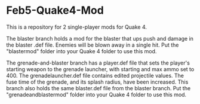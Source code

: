 # Feb5-Quake4-Mod

This is a repository for 2 single-player mods for Quake 4.

The blaster branch holds a mod for the blaster that ups push and damage in the blaster .def file. Enemies will be blown away in a single hit. Put the "blastermod" folder into your Quake 4 folder to use this mod.

The grenade-and-blaster branch has a player.def file that sets the player's starting weapon to the grenade launcher, with starting and max ammo set to 400. The grenadelauncher.def file contains edited projectile values. The fuse time of the grenade, and its splash radius, have been increased. This branch also holds the same blaster.def file from the blaster branch. Put the "grenadeandblastermod" folder into your Quake 4 folder to use this mod.
